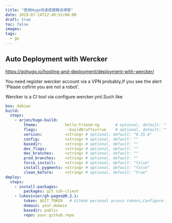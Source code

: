 ```yaml
---
title: "使用Hugo快速搭建静态博客"
date: 2019-07-14T12:49:51+08:00
draft: true
toc: false
images:
tags:
  - go
---
```


## Auto Deployment with Wercker

https://gohugo.io/hosting-and-deployment/deployment-with-wercker/

You need register wercker account via a VPN probably,If you see the alert 'Please cofirm you are not a robot'.

Wercker is a CI tool via configure wercker.yml.Such like
```yml
box: debian
build:
  steps:
    - arjen/hugo-build:
		theme:            hello-friend-ng		# optional, default: ""
		flags:            --buildDrafts=true	# optional, default: ""
		version:          <string> # optional, default: "0.55.6"
		config:           <string> # optional, default: ""
		basedir:          <string> # optional, default: ""
		dev_flags:        <string> # optional, default: ""
		dev_branches:     <string> # optional, default: ""
		prod_branches:    <string> # optional, default: ""
		force_install:    <string> # optional, default: "false"
		install_pygments: <string> # optional, default: "false"
		clean_before:     <string> # optional, default: "true"
deploy:
  steps:
    - install-packages:
        packages: git ssh-client
    - lukevivier/gh-pages@0.2.1:
        token: $GIT_TOKEN	# GitHub personal access tokens,Configure in Application environment variables
        domain: your.domain
        basedir: public
        repo: your.github.repo
```